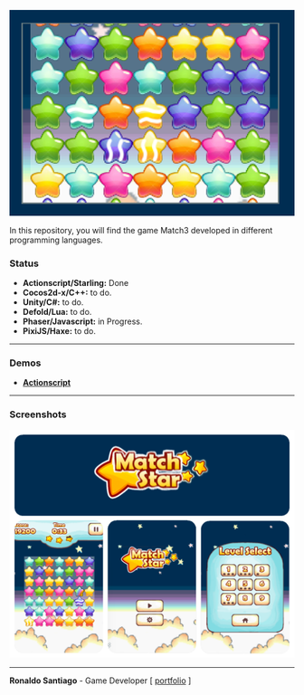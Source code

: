 ![cover](img_cover_match3.png)

In this repository, you will find the game Match3 developed in different programming languages.

### Status

+ **Actionscript/Starling:** Done
+ **Cocos2d-x/C++:** to do.
+ **Unity/C#:** to do.
+ **Defold/Lua:** to do.
+ **Phaser/Javascript:** in Progress.
+ **PixiJS/Haxe:** to do.

* * *


### Demos
+ **[Actionscript](https://ronaldosetzer.github.io/portfolio/open_source/match3/)**


* * *


### Screenshots
![screenshot01](img_game_match3.png)
* * *

**Ronaldo Santiago**  - Game Developer [ [portfolio](https://ronaldosetzer.github.io/portfolio/) ]